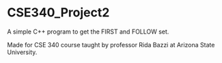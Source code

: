 # CSE340_Project2

A simple C++ program to get the FIRST and FOLLOW set.

Made for CSE 340 course taught by professor Rida Bazzi at Arizona State University.
